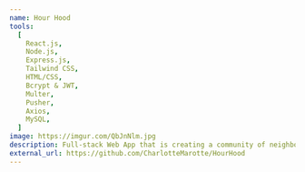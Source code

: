 ```yaml
---
name: Hour Hood
tools:
  [
    React.js,
    Node.js,
    Express.js,
    Tailwind CSS,
    HTML/CSS,
    Bcrypt & JWT,
    Multer,
    Pusher,
    Axios,
    MySQL,
  ]
image: https://imgur.com/QbJnNlm.jpg
description: Full-stack Web App that is creating a community of neighbors who feel valued and supported by exchanging services with each other.
external_url: https://github.com/CharlotteMarotte/HourHood
---
```

